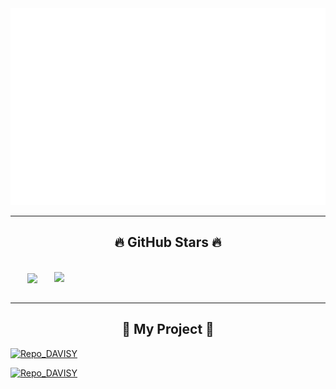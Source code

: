 <!-- Trungquandev -->
<a href="#" target="_blank">
  <img src="svg/trungquandev.svg" width="1200" alt="trungquandev-official" />
</a>

-----

<h2 align="center">🔥 GitHub Stars 🔥</h2>
<!-- https://github.com/anuraghazra/github-readme-stats -->
<br>
<div align=center>
  <a href="#" title="TheanIshtar">
    <img width="315" align="center" src="https://github-readme-stats.vercel.app/api/top-langs/?username=theanishtar&langs_count=8&show_icons=true&theme=tokyonight"/>
  </a>
  <a href="#" title="TheanIshtar">
    <img align="right" width="434" src="https://github-readme-stats.vercel.app/api?username=Theanishtar&show_icons=true&theme=tokyonight" />
  </a>
</div>

<br>

-----
<h2 align="center">🌻 My Project 🌻</h2>


[![Repo_DAVISY](https://github-readme-stats.vercel.app/api/pin/?username=Theanishtar&langs_count=8&repo=DAVISY-PRO1041&cache_seconds=2000&how_icons=true&theme=dracula&align=right)](https://github.com/Theanishtar/DAVISY-PRO1041) 

[![Repo_DAVISY](https://github-readme-stats.vercel.app/api/pin/?username=Theanishtar&langs_count=8&repo=simulation-sort-algorithm&cache_seconds=2000&how_icons=true&theme=dracula&align=left)](https://github.com/Theanishtar/simulation-sort-algorithm) 



